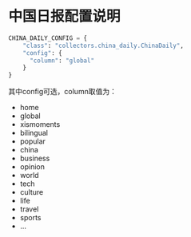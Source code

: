 # 中国日报配置说明

```python
CHINA_DAILY_CONFIG = {
    "class": "collectors.china_daily.ChinaDaily",
    "config": {
      "column": "global"
    }
}
```

其中config可选，column取值为：

- home
- global
- xismoments
- bilingual
- popular
- china
- business
- opinion
- world
- tech
- culture
- life
- travel
- sports
- ...
